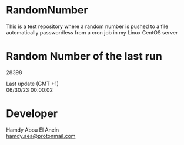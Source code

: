 # RandomNumber    
This is a test repository where a random number is pushed to a file automatically passwordless from a cron job in my Linux CentOS server    
# Random Number of the last run   
28398
      
Last update (GMT +1)    
06/30/23 00:00:02
# Developer    
Hamdy Abou El Anein   
hamdy.aea@protonmail.com
